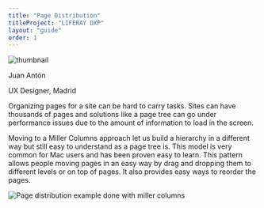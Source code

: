 ```yaml
---
title: "Page Distribution"
titleProject: "LIFERAY DXP"
layout: "guide"
order: 1
---
```


<span>
    <span class="sticker sticker-primary rounded-circle sticker-xl">
        <span class="sticker-overlay">
            <img alt="thumbnail" class="img-fluid" src="/lexicon/images/headshots/anton-juan.jpg">
        </span>
    </span>
    <span class="designer-info">
        <p class="designer-name">Juan Antón</p>
        <p class="designer-detail">UX Designer, Madrid</p>
    </span>
</span>

Organizing pages for a site can be hard to carry tasks. Sites can have thousands of pages and solutions like a page tree can go under performance issues due to the amount of information to load in the screen.

Moving to a Miller Columns approach let us build a hierarchy in a different way but still easy to understand as a page tree is. This model is very common for Mac users and has been proven easy to learn. This pattern allows people moving pages in an easy way by drag and dropping them to different levels or on top of pages. It also provides easy ways to reorder the pages.

![Page distribution example done with miller columns](/lexicon/images/examples/pageDistribution.jpg)
